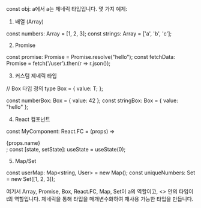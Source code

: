 const obj: a<t>에서 a는 제네릭 타입입니다. 몇 가지 예제:

1. 배열 (Array)

const numbers: Array<number> = [1, 2, 3];
const strings: Array<string> = ['a', 'b', 'c'];

2. Promise

const promise: Promise<string> = Promise.resolve("hello");
const fetchData: Promise<User> = fetch('/user').then(r => r.json());

3. 커스텀 제네릭 타입

// Box 타입 정의
type Box<T> = {
value: T;
};

const numberBox: Box<number> = { value: 42 };
const stringBox: Box<string> = { value: "hello" };

4. React 컴포넌트

const MyComponent: React.FC<Props> = (props) => <div>{props.name}</div>;
const [state, setState]: useState<number> = useState(0);

5. Map/Set

const userMap: Map<string, User> = new Map();
const uniqueNumbers: Set<number> = new Set([1, 2, 3]);

여기서 Array, Promise, Box, React.FC, Map, Set이 a의 역할이고, <> 안의 타입이 t의 역할입니다. 제네릭을 통해 타입을 매개변수화하여 재사용 가능한 타입을 만듭니다.
